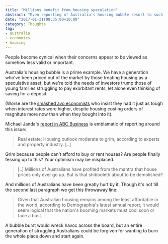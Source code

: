 ```yaml
---
title: "Millions benefit from housing speculation"
abstract: "Even reporting of Australia's housing bubble resort to such language."
date: "2017-01-31T08:35:00+10:00"
category: Thoughts
tag:
- australia
- economics
- housing
---
```

People become cynical when their concerns appear to be viewed as somehow less valid or important.

Australia's housing bubble is a prime example. We have a generation who've been priced out of the market by those treating housing as a speculative asset, but we're told the needs of investors trump those of young families struggling to pay exorbitant rents, let alone even thinking of saving for a deposit.

(Worse are the [smashed avo economists] who insist they had it just as tough when interest rates were higher, despite housing costing orders of magnitute more now than when they bought into it).

Michael Janda's [report in ABC Business] is emblamatic of reporting around this issue:

> Real estate: Housing outlook moderate to grim, according to experts and property industry. [..] 

Grim because people can't afford to buy or rent houses? Are people finally fessing up to this? Your optimism may be misplaced.

> [..] Millions of Australians have profited from the mantra that house prices only ever go up. But is that shibboleth about to be demolished?

And millions of Australians have been greatly hurt by it. Though it's not till the second last paragraph we get this throwaway line:

> Given that Australian housing remains among the least affordable in the world, according to Demographia's latest annual report, it would seem logical that the nation's booming markets must cool soon or face a bust.

A bubble burst would wreck havoc across the board, but an entire generation of struggling Australians could be forgiven for wanting to burn the whole place down and start again.

[smashed avo economists]: https://www.theguardian.com/commentisfree/2016/oct/17/baby-boomers-have-already-taken-all-the-houses-now-theyre-coming-for-our-brunch
[report in ABC Business]: http://www.abc.net.au/news/2017-01-25/real-estate-few-optimists-on-housing-outlook/8207056


